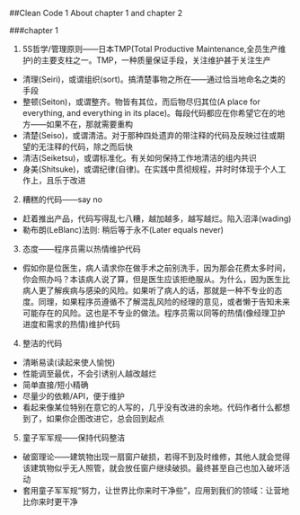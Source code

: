 ##Clean Code 1
About chapter 1 and chapter 2

###chapter 1
1. 5S哲学/管理原则——日本TMP(Total Productive Maintenance,全员生产维护)的主要支柱之一。TMP，一种质量保证手段，关注维护甚于关注生产
+ 清理(Seiri)，或谓组织(sort)。搞清楚事物之所在——通过恰当地命名之类的手段
+ 整顿(Seiton)，或谓整齐。物皆有其位，而后物尽归其位(A place for everything, and everything in its place)。每段代码都应在你希望它在的地方——如果不在，那就需要重构
+ 清楚(Seiso)，或谓清洁。对于那种四处遗弃的带注释的代码及反映过往或期望的无注释的代码，除之而后快
+ 清洁(Seiketsu)，或谓标准化。有关如何保持工作地清洁的组内共识
+ 身美(Shitsuke)，或谓纪律(自律)。在实践中贯彻规程，并时时体现于个人工作上，且乐于改进

2. 糟糕的代码——say no
+ 赶着推出产品，代码写得乱七八糟，越加越多，越写越烂。陷入沼泽(wading)
+ 勒布朗(LeBlanc)法则: 稍后等于永不(Later equals never)

3. 态度——程序员需以热情维护代码
+ 假如你是位医生，病人请求你在做手术之前别洗手，因为那会花费太多时间，你会照办吗？本该病人说了算，但是医生应该拒绝服从。为什么，因为医生比病人更了解疾病与感染的风险。如果听了病人的话，那就是一种不专业的态度。同理，如果程序员遵循不了解混乱风险的经理的意见，或者懒于告知未来可能存在的风险。这也是不专业的做法。程序员需以同等的热情(像经理卫护进度和需求的热情)维护代码
 
4. 整洁的代码
+ 清晰易读(读起来使人愉悦)
+ 性能调至最优，不会引诱别人越改越烂
+ 简单直接/短小精确
+ 尽量少的依赖/API，便于维护
+ 看起来像某位特别在意它的人写的，几乎没有改进的余地。代码作者什么都想到了，如果你企图改进它，总会回到起点


5. 童子军军规——保持代码整洁
+ 破窗理论——建筑物出现一扇窗户破损，若得不到及时维修，其他人就会觉得该建筑物似乎无人照管，就会放任窗户继续破损。最终甚至自己也加入破坏活动
+ 套用童子军军规“努力，让世界比你来时干净些”，应用到我们的领域：让营地比你来时更干净


